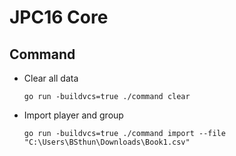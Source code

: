 # JPC16 Core

## Command
- Clear all data
  ```
  go run -buildvcs=true ./command clear
  ```
- Import player and group
  ```
  go run -buildvcs=true ./command import --file "C:\Users\BSthun\Downloads\Book1.csv"
  ```